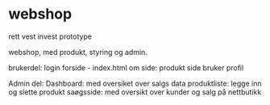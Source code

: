 # webshop
rett vest invest prototype

webshop, med produkt, styring og admin.

brukerdel:
login 
forside - index.html
om side:
produkt side
bruker profil

Admin del:
Dashboard: med oversiket over salgs data
produktliste: legge inn og slette produkt
saøgsside: med oversikt over kunder og salg på nettbutikk
